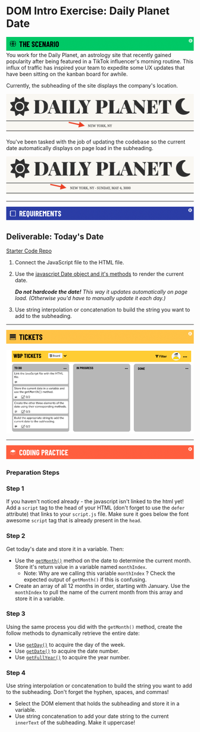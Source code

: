 # DOM Intro Exercise: Daily Planet Date
![Scenario](./util/assets/banner-scenario.png)
You work for the Daily Planet, an astrology site that recently gained popularity after being featured in a TikTok influencer's morning routine. This influx of traffic has inspired your team to expedite some UX updates that have been sitting on the kanban board for awhile.

Currently, the subheading of the site displays the company's location.

![NEW YORK, NY - SUNDAY, MAY 4, 3000](./util/assets/example1.png)

You've been tasked with the job of updating the codebase so the current date automatically displays on page load in the subheading.

![NEW YORK, NY - SUNDAY, MAY 4, 3000](./util/assets/example2.png)

---
![Requirements](./util/assets/banner-requirements.png)
## Deliverable: Today's Date

[Starter Code Repo](https://git.generalassemb.ly/SEI-Standard-Curriculum/M1L8-dom-intro-wbp)

1. Connect the JavaScript file to the HTML file.

1. Use the [javascript Date object and it's methods](https://developer.mozilla.org/en-US/docs/Web/JavaScript/Reference/Global_Objects/Date/getDay) to render the current date.

    _**Do not hardcode the date!** This way it updates automatically on page load. (Otherwise you'd have to manually update it each day.)_

1. Use string interpolation or concatenation to build the string you want to add to the subheading.


---
![Tickets](./util/assets/banner-tickets.png)

![Kanban Board](./util/assets/kanban-jira-board-dom-intro.png)

---
![Coding Practice](./util/assets/banner-coding.png)

### Preparation Steps

### Step 1

 If you haven't noticed already - the javascript isn't linked to the html yet! Add a `script` tag to the head of your HTML (don't forget to use the `defer` attribute) that links to your `script.js` file. Make sure it goes below the font awesome `script` tag that is already present in the `head`.

### Step 2

Get today's date and store it in a variable. Then:
- Use the [`getMonth()`](https://developer.mozilla.org/en-US/docs/Web/JavaScript/Reference/Global_Objects/Date/getMonth) method on the date to determine the current month. Store it's return value in a variable named `monthIndex`.
    - Note: Why are we calling this variable `monthIndex` ? Check the expected output of `getMonth()` if this is confusing.
- Create an array of all 12 months in order, starting with January. Use the `monthIndex` to pull the name of the current month from this array and store it in a variable.

### Step 3

Using the same process you did with the `getMonth()` method, create the follow methods to dynamically retrieve the entire date:
- Use [`getDay()`](https://developer.mozilla.org/en-US/docs/Web/JavaScript/Reference/Global_Objects/Date/getDay) to acquire the day of the week.
- Use [`getDate()`](https://developer.mozilla.org/en-US/docs/Web/JavaScript/Reference/Global_Objects/Date/getDate) to acquire the date number.
- Use [`getFullYear()`](https://developer.mozilla.org/en-US/docs/Web/JavaScript/Reference/Global_Objects/Date/getFullYear) to acquire the year number.

### Step 4

Use string interpolation or concatenation to build the string you want to add to the subheading. Don't forget the hyphen, spaces, and commas!
- Select the DOM element that holds the subheading and store it in a variable.
- Use string concatenation to add your date string to the current `innerText` of the subheading. Make it uppercase!

